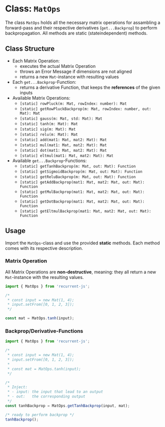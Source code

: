 # Class: `MatOps`

The class `MatOps` holds all the necessary matrix operations for assambling a forward-pass and their respective derivatives (`get...Backprop`) to perform backpropagation.
All methods are static (stateindependent) methods.

## Class Structure

* Each Matrix Operation:
  * executes the actual Matrix Operation
  * throws an Error Message if dimensions are not aligned
  * returns a new `Mat`-instance with resulting values
* Each `get...Backprop`-Function:
  * returns a derivative Function, that keeps the **references** of the given inputs
* Available Matrix Operations:
  * `[static] rowPluck(m: Mat, rowIndex: number): Mat`
  * `[static] getRowPluckBackprop(m: Mat, rowIndex: number, out: Mat): Mat`
  * `[static] gauss(m: Mat, std: Mat): Mat`
  * `[static] tanh(m: Mat): Mat`
  * `[static] sig(m: Mat): Mat`
  * `[static] relu(m: Mat): Mat`
  * `[static] add(mat1: Mat, mat2: Mat): Mat`
  * `[static] mul(mat1: Mat, mat2: Mat): Mat`
  * `[static] dot(mat1: Mat, mat2: Mat): Mat`
  * `[static] eltmul(mat1: Mat, mat2: Mat): Mat`
* Available `get...Backprop`-Functions:
  * `[static] getTanhBackprop(m: Mat, out: Mat): Function`
  * `[static] getSigmoidBackprop(m: Mat, out: Mat): Function`
  * `[static] getReluBackprop(m: Mat, out: Mat): Function`
  * `[static] getAddBackprop(mat1: Mat, mat2: Mat, out: Mat): Function`
  * `[static] getMulBackprop(mat1: Mat, mat2: Mat, out: Mat): Function`
  * `[static] getDotBackprop(mat1: Mat, mat2: Mat, out: Mat): Function`
  * `[static] getEltmulBackprop(mat1: Mat, mat2: Mat, out: Mat): Function`

## Usage

Import the `MatOps`-class and use the provided **static** methods.
Each method comes with its respective description.

### Matrix Operation

All Matrix Operations are **non-destructive**, meaning: they all return a new `Mat`-instance with the resulting values.

```typescript
import { MatOps } from 'recurrent-js';

/* 
 * const input = new Mat(1, 4);
 * input.setFrom([0, 1, 2, 3]);
 */

const mat = MatOps.tanh(input);
```

### Backprop/Derivative-Functions

```typescript
import { MatOps } from 'recurrent-js';

/* 
 * const input = new Mat(1, 4);
 * input.setFrom([0, 1, 2, 3]);
 * 
 * const mat = MatOps.tanh(input);
 */

/*
 * Inject:
 * - input: the input that lead to an output
 * - out:   the corresponding output
 */
const tanhBackprop = MatOps.getTanhBackprop(input, mat);

/* ready to perform backprop */
tanhBackprop();
```

